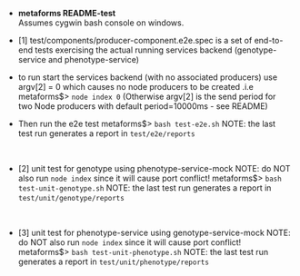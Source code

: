 * __metaforms README-test__
<br>Assumes cygwin bash console on windows.


* [1] test/components/producer-component.e2e.spec is a set of 
end-to-end tests exercising the actual running services backend 
(genotype-service and phenotype-service)

* to run start the services backend (with no associated producers)
use argv[2] = 0 which causes no node producers to be created
.i.e metaforms$> ```node index 0```
(Otherwise argv[2] is the send period for two Node producers with default period=10000ms - see README)

* Then run the e2e test
metaforms$> ```bash test-e2e.sh```
NOTE: the last test run generates a report in ```test/e2e/reports```
<br>



* [2] unit test for genotype using phenotype-service-mock
NOTE: do NOT also run ```node index``` since it will cause port conflict!
metaforms$> ```bash test-unit-genotype.sh```
NOTE: the last test run generates a report in ```test/unit/genotype/reports```
<br>


* [3] unit test for phenotype-service using genotype-service-mock
NOTE: do NOT also run ```node index``` since it will cause port conflict!
metaforms$> ```bash test-unit-phenotype.sh```
NOTE: the last test run generates a report in ```test/unit/phenotype/reports```
